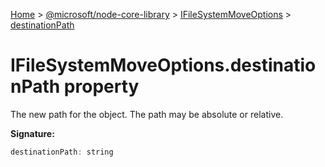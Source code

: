 [Home](./index) &gt; [@microsoft/node-core-library](./node-core-library.md) &gt; [IFileSystemMoveOptions](./node-core-library.ifilesystemmoveoptions.md) &gt; [destinationPath](./node-core-library.ifilesystemmoveoptions.destinationpath.md)

# IFileSystemMoveOptions.destinationPath property

The new path for the object. The path may be absolute or relative.

**Signature:**
```javascript
destinationPath: string
```

